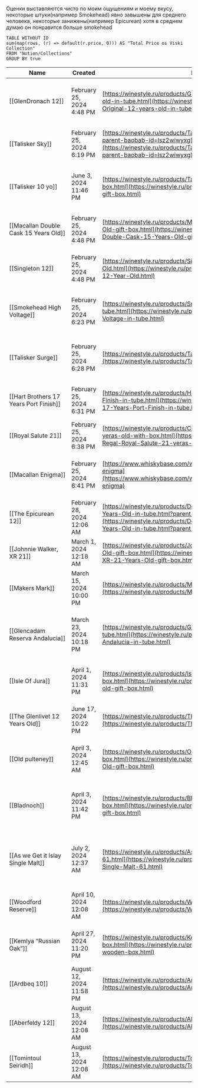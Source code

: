 Оценки выставляются чисто по моим ощущениям и моему вкусу, некоторые штуки(например Smokehead) явно завышены для среднего человека, некоторые занижены(например Epicurean) хотя в среднем думаю он понравится больше smokehead


```dataview
TABLE WITHOUT ID 
sum(map(rows, (r) => default(r.price, 0))) AS "Total Price os Viski Collection"
FROM "Notion/Collections"
GROUP BY true
```


<!--QueryToSerialize: TABLE WITHOUT ID file.link as "Name", mark as "mark", tags as "tags", price as "price", link as "link" FROM "Notion/Collections" -->


<!-- QueryToSerialize: LIST FROM #quotes WHERE public_note = true SORT file.name ASC -->



| Name                                   | Created                    | link                                                                                                                                                                                                                               | mark | price | tags                                              | type  |
| -------------------------------------- | -------------------------- | ---------------------------------------------------------------------------------------------------------------------------------------------------------------------------------------------------------------------------------- | ---- | ----- | ------------------------------------------------- | ----- |
| [[GlenDronach 12]]                     | February 25, 2024 4:48 PM  | [https://winestyle.ru/products/Glendronach-Original-12-years-old-in-tube.html](https://winestyle.ru/products/Glendronach-Original-12-years-old-in-tube.html)                                                                       | 7.5  | 10000 | 12 y, exists, sherry cask, single malt            | viski |
| [[Talisker Sky]]                       | February 25, 2024 6:19 PM  | [https://winestyle.ru/products/Talisker-Skye-gift-box.html?parent-baobab-id=lsz2wiwyxg](https://winestyle.ru/products/Talisker-Skye-gift-box.html?parent-baobab-id=lsz2wiwyxg)                                                     | 7    | 6000  | 46°, exists, single malt, smoke                   | viski |
| [[Talisker 10 yo]]                     | June 3, 2024 11:46 PM      | [https://winestyle.ru/products/Talisker-10-Years-Old-gift-box.html](https://winestyle.ru/products/Talisker-10-Years-Old-gift-box.html)                                                                                             | 8.5  | 6500  | 10y, 46°, exists, single malt, smoke              | viski |
| [[Macallan Double Cask 15 Years Old]]  | February 25, 2024 4:48 PM  | [https://winestyle.ru/products/Macallan-Double-Cask-15-Years-Old-gift-box.html](https://winestyle.ru/products/Macallan-Double-Cask-15-Years-Old-gift-box.html)                                                                     | 7.5  | 23000 | 15 y, exists, scotch, single malt                 | viski |
| [[Singleton 12]]                       | February 25, 2024 4:48 PM  | [https://winestyle.ru/products/Singleton-of-Dufftown-12-Year-Old.html](https://winestyle.ru/products/Singleton-of-Dufftown-12-Year-Old.html)                                                                                       | 6.5  | 4500  | 12 y, exists, scotch, single malt                 | viski |
| [[Smokehead High Voltage]]             | February 25, 2024 6:23 PM  | [https://winestyle.ru/products/Smokehead-High-Voltage-in-tube.html](https://winestyle.ru/products/Smokehead-High-Voltage-in-tube.html)                                                                                             | 8    | 13000 | 58°, exists, scotch, single malt, smoke           | viski |
| [[Talisker Surge]]                     | February 25, 2024 6:28 PM  | [https://winestyle.ru/products/Talisker-Surge-gift-box.html](https://winestyle.ru/products/Talisker-Surge-gift-box.html)                                                                                                           | 7.3  | 11000 | 46°, exists, scotch, single malt, smoke           | viski |
| [[Hart Brothers 17 Years Port Finish]] | February 25, 2024 6:31 PM  | [https://winestyle.ru/products/Hart-Brothers-17-Years-Port-Finish-in-tube.html](https://winestyle.ru/products/Hart-Brothers-17-Years-Port-Finish-in-tube.html)                                                                     | 8.5  | 17000 | 17 y, 50°, blended, exists, scotch                | viski |
| [[Royal Salute 21]]                    | February 25, 2024 6:38 PM  | [https://winestyle.ru/products/Chivas-Regal-Royal-Salute-21-yeras-old-with-box.html](https://winestyle.ru/products/Chivas-Regal-Royal-Salute-21-yeras-old-with-box.html)                                                           | 9    | 23000 | 21 y, blended, exists, scotch                     | viski |
| [[Macallan Enigma]]                    | February 25, 2024 6:41 PM  | [https://www.whiskybase.com/whiskies/whisky/102234/macallan-enigma](https://www.whiskybase.com/whiskies/whisky/102234/macallan-enigma)                                                                                             | 8    | 58000 | 18 y, 45°, exists, scotch, single malt            | viski |
| [[The Epicurean 12]]                   | February 28, 2024 12:06 AM | [https://winestyle.ru/products/Douglas-Laing-The-Epicurean-12-Years-Old-in-tube.html?parent-baobab-id=lt4uy9hfql](https://winestyle.ru/products/Douglas-Laing-The-Epicurean-12-Years-Old-in-tube.html?parent-baobab-id=lt4uy9hfql) | 6.5  | 11000 | 12 y, 46°, blended, exists, scotch                | viski |
| [[Johnnie Walker, XR 21]]              | March 1, 2024 12:18 AM     | [https://winestyle.ru/products/Johnnie-Walker-XR-21-Years-Old-gift-box.html](https://winestyle.ru/products/Johnnie-Walker-XR-21-Years-Old-gift-box.html)                                                                           | 6    | 11000 | 21 y, blended, exists, scotch                     | viski |
| [[Makers Mark]]                        | March 15, 2024 10:00 PM    | [https://winestyle.ru/products/Maker-s-Mark.html](https://winestyle.ru/products/Maker-s-Mark.html)                                                                                                                                 | 7    | 4500  | 5y, bourbon, exists                               | viski |
| [[Glencadam Reserva Andalucia]]        | March 23, 2024 10:18 PM    | [https://winestyle.ru/products/Glencadam-Reserva-Andalucia-in-tube.html](https://winestyle.ru/products/Glencadam-Reserva-Andalucia-in-tube.html)                                                                                   | 7.5  | 10000 | 46°, exists, scotch, sherry cask, single malt     | viski |
| [[Isle Of Jura]]                       | April 1, 2024 11:31 PM     | [https://winestyle.ru/products/Isle-Of-Jura-18-years-old-gift-box.html](https://winestyle.ru/products/Isle-Of-Jura-18-years-old-gift-box.html)                                                                                     | 8.2  | 16000 | 18 y, exists, scotch, single malt                 | viski |
| [[The Glenlivet 12 Years Old]]         | June 17, 2024 10:22 PM     | [https://winestyle.ru/products/The-Glenlivet-12-Years-Old.html](https://winestyle.ru/products/The-Glenlivet-12-Years-Old.html)                                                                                                     | 7.8  | 6000  | 12 y, exists, scotch, single malt                 | viski |
| [[Old pulteney]]                       | April 3, 2024 12:45 AM     | [https://winestyle.ru/products/Old-Pulteney-18-Years-Old-gift-box.html](https://winestyle.ru/products/Old-Pulteney-18-Years-Old-gift-box.html)                                                                                     | 8.5  | 20000 | 18 y, exists, scotch, single malt                 | viski |
| [[Bladnoch]]                           | April 3, 2024 11:42 PM     | [https://winestyle.ru/products/Bladnoch-19-Years-Old-gift-box.html](https://winestyle.ru/products/Bladnoch-19-Years-Old-gift-box.html)                                                                                             | 8.3  | 30000 | 19y, exists, scotch, sherry cask, single malt     | viski |
| [[As we Get it Islay Single Malt]]     | July 2, 2024 12:37 AM      | [https://winestyle.ru/products/As-We-Get-It-Islay-Single-Malt-61.html](https://winestyle.ru/products/As-We-Get-It-Islay-Single-Malt-61.html)                                                                                       |      | 8000  | cask strength, exists, scotch, single malt, smoke | viski |
| [[Woodford Reserve]]                   | April 10, 2024 12:08 AM    | [https://winestyle.ru/products/Woodford-Reserve.html](https://winestyle.ru/products/Woodford-Reserve.html)                                                                                                                         | 8    | 6000  | 6y, bourbon, exists, single malt                  | viski |
| [[Kemlya “Russian Oak”]]               | April 27, 2024 11:20 PM    | [https://winestyle.ru/products/Kemlya-Russian-Oak-wooden-box.html](https://winestyle.ru/products/Kemlya-Russian-Oak-wooden-box.html)                                                                                               | 7.5  | 14000 | 6y, exists, russian, single malt                  | viski |
| [[Ardbeq 10]]                          | August 12, 2024 11:58 PM   | [https://winestyle.ru/products/Ardbeg-10-YO-in-gift-box.html](https://winestyle.ru/products/Ardbeg-10-YO-in-gift-box.html)                                                                                                         | 8    | 8000  | 10y, exists, single malt, smoke                   | viski |
| [[Aberfeldy 12]]                       | August 13, 2024 12:08 AM   | [https://winestyle.ru/products/Aberfeldy-12-Years-Old.html](https://winestyle.ru/products/Aberfeldy-12-Years-Old.html)                                                                                                             | 6    | 6000  | 12 y, exists, single malt                         | viski |
| [[Tomintoul Seiridh]]                  | August 13, 2024 12:08 AM   | [https://winestyle.ru/products/Tomintoul-Seiridh-gift-box.html](https://winestyle.ru/products/Tomintoul-Seiridh-gift-box.html)                                                                                                     | 8    | 9000  | exists, sherry cask, single malt                  | viski |
